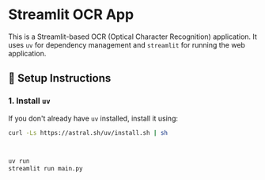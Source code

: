# Streamlit OCR App

This is a Streamlit-based OCR (Optical Character Recognition) application. It uses `uv` for dependency management and `streamlit` for running the web application.

## 🚀 Setup Instructions

### 1. Install `uv`

If you don't already have `uv` installed, install it using:

```bash
curl -Ls https://astral.sh/uv/install.sh | sh


 
uv run
streamlit run main.py
